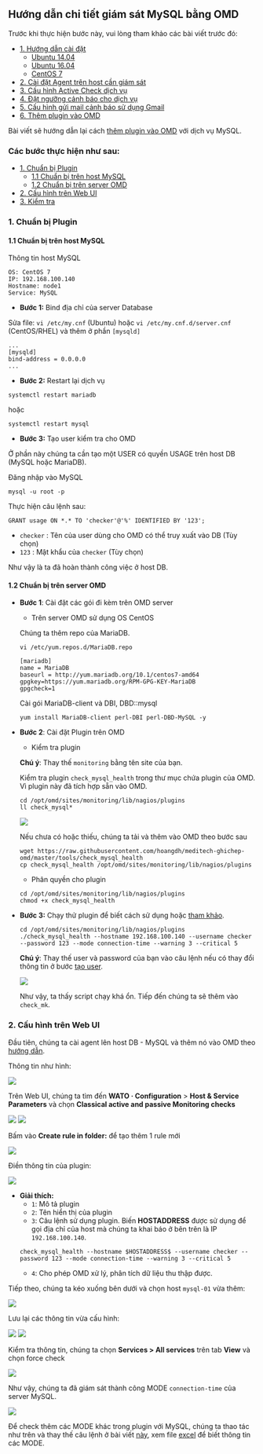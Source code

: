 ## Hướng dẫn chi tiết giám sát MySQL bằng OMD

Trước khi thực hiện bước này, vui lòng tham khảo các bài viết trước đó: 

- [1. Hướng dẫn cài đặt](../README.md#1)
	- [Ubuntu 14.04](1.3.Setup-OMD-U14.04.md)
	- [Ubuntu 16.04](1.2.Setup-OMD-U16.04.md)
	- [CentOS 7](1.1.Setup-OMD-CentOS7.md)
- [2. Cài đặt Agent trên host cần giám sát](2.Install-agent.md)
- [3. Cấu hình Active Check dịch vụ](3.Active-check.md)
- [4. Đặt ngưỡng cảnh báo cho dịch vụ](4.Set-threshold.md)
- [5. Cấu hình gửi mail cảnh báo sử dụng Gmail](5.Send-Noitify.md)
- [6. Thêm plugin vào OMD](6.Add-plugins.md)

Bài viết sẽ hướng dẫn lại cách [thêm plugin vào OMD](6.Add-plugins.md) với dịch vụ MySQL.

### Các bước thực hiện như sau:

- [1. Chuẩn bị Plugin](#1)
	- [1.1 Chuẩn bị trên host MySQL](1.1)
	- [1.2 Chuẩn bị trên server OMD](#1.2)
- [2. Cấu hình trên Web UI](#2)
- [3. Kiểm tra](#3)

<a name="1" ></a>
### 1. Chuẩn bị Plugin

<a name="1.1" ></a>
#### 1.1 Chuẩn bị trên host MySQL

Thông tin host MySQL

```
OS: CentOS 7
IP: 192.168.100.140
Hostname: node1
Service: MySQL
```

- **Bước 1:** Bind địa chỉ của server Database

Sửa file: `vi /etc/my.cnf` (Ubuntu) hoặc `vi /etc/my.cnf.d/server.cnf` (CentOS/RHEL) và thêm ở phần `[mysqld]`

```
...
[mysqld]
bind-address = 0.0.0.0
...
```

- **Bước 2:** Restart lại dịch vụ

```
systemctl restart mariadb
```

hoặc 

```
systemctl restart mysql
```

<a name="createuser" ></a>
- **Bước 3:** Tạo user kiểm tra cho OMD

Ở phần này chúng ta cần tạo một USER có quyền USAGE trên host DB (MySQL hoặc MariaDB).

Đăng nhập vào MySQL

```
mysql -u root -p
```

Thực hiện câu lệnh sau:

```
GRANT usage ON *.* TO 'checker'@'%' IDENTIFIED BY '123';
```

- `checker` : Tên của user dùng cho OMD có thể truy xuất vào DB (Tùy chọn)
- `123` : Mật khẩu của `checker` (Tùy chọn)

Như vậy là ta đã hoàn thành công việc ở host DB.

<a name="1.2" ></a>
#### 1.2 Chuẩn bị trên server OMD

- **Bước 1**: Cài đặt các gói đi kèm trên OMD server

	- Trên server OMD sử dụng OS CentOS

	Chúng ta thêm repo của MariaDB.
	
	```
	vi /etc/yum.repos.d/MariaDB.repo
	```

	```
	[mariadb]
	name = MariaDB
	baseurl = http://yum.mariadb.org/10.1/centos7-amd64
	gpgkey=https://yum.mariadb.org/RPM-GPG-KEY-MariaDB
	gpgcheck=1
	```
	
	Cài gói MariaDB-client và DBI, DBD::mysql

	```
	yum install MariaDB-client perl-DBI perl-DBD-MySQL -y
	```
	
- **Bước 2**: Cài đặt Plugin trên OMD
	- Kiểm tra plugin
	
	**Chú ý**: Thay thế `monitoring` bằng tên site của bạn.
	
	Kiểm tra plugin `check_mysql_health` trong thư mục chứa plugin của OMD. Vì plugin này đã tích hợp sẵn vào OMD.
	
	```
	cd /opt/omd/sites/monitoring/lib/nagios/plugins
	ll check_mysql*
	```
	
	<img src="../images/26-sql-plugin.png" />
	
	Nếu chưa có hoặc thiếu, chúng ta tải và thêm vào OMD theo bước sau
	
	```
	wget https://raw.githubusercontent.com/hoangdh/meditech-ghichep-omd/master/tools/check_mysql_health
	cp check_mysql_health /opt/omd/sites/monitoring/lib/nagios/plugins
	```
	
	- Phân quyền cho plugin
	
	```
	cd /opt/omd/sites/monitoring/lib/nagios/plugins
	chmod +x check_mysql_health
	```
	
- **Bước 3:** Chạy thử plugin để biết cách sử dụng hoặc [tham khảo](https://gist.github.com/hoangdh/c5aab8dc05dca9710d3b98a782251352).

	```
	cd /opt/omd/sites/monitoring/lib/nagios/plugins
	./check_mysql_health --hostname 192.168.100.140 --username checker --password 123 --mode connection-time --warning 3 --critical 5
	```
	**Chú ý**: Thay thế user và password của bạn vào câu lệnh nếu có thay đổi thông tin ở bước [tạo user](createuser).
	
	<img src="../images/26-sql-plugin-1.png" />
	
	Như vậy, ta thấy script chạy khá ổn. Tiếp đến chúng ta sẽ thêm vào `check_mk`.

<a name="2" ></a>
### 2. Cấu hình trên Web UI

Đầu tiên, chúng ta cài agent lên host DB - MySQL và thêm nó vào OMD theo [hướng dẫn](2.Install-agent.md#2-cài-đặt-agent-trên-host-giám-sát).

Thông tin như hình:

<img src="../images/26-sql-ah-1.png" />

Trên Web UI, chúng ta tìm đến **WATO · Configuration** > **Host & Service Parameters** và chọn **Classical active and passive Monitoring checks**

<img src="../images/25-rb-ah2.png" />

<img src="../images/25-rb-ah3.png" />

Bấm vào **Create rule in folder:** để tạo thêm 1 rule mới

<img src="../images/25-rb-ah4.png" />

Điền thông tin của plugin:

<img src="../images/26-sql-ah-5.png" />

- **Giải thích:**
	- `1`: Mô tả plugin
	- `2`: Tên hiển thị của plugin
	- `3`: Câu lệnh sử dụng plugin. Biến **HOSTADDRESS** được sử dụng để gọi địa chỉ của host mà chúng ta khai báo ở bên trên là IP `192.168.100.140`.
	```
	check_mysql_health --hostname $HOSTADDRESS$ --username checker --password 123 --mode connection-time --warning 3 --critical 5 
	```
	- `4`: Cho phép OMD xử lý, phân tích dữ liệu thu thập được.
	
Tiếp theo, chúng ta kéo xuống bên dưới và chọn host `mysql-01` vừa thêm:
	
<img src="../images/26-sql-ah-6.png" />

Lưu lại các thông tin vừa cấu hình:

<img src="../images/26-sql-ah-7.png" />

<img src="../images/26-sql-ah-8.png" />

Kiểm tra thông tin, chúng ta chọn **Services > All services** trên tab **View** và chọn force check

<img src="../images/26-sql-ah-9.png" />

Như vậy, chúng ta đã giám sát thành công MODE `connection-time` của server MySQL.

<img src="../images/26-sql-ah-10.png" />

Để check thêm các MODE khác trong plugin với MySQL, chúng ta thao tác như trên và thay thế câu lệnh ở bài viết [này](https://gist.github.com/hoangdh/c5aab8dc05dca9710d3b98a782251352), xem file [excel](https://goo.gl/shx5jx) để biết thông tin các MODE.